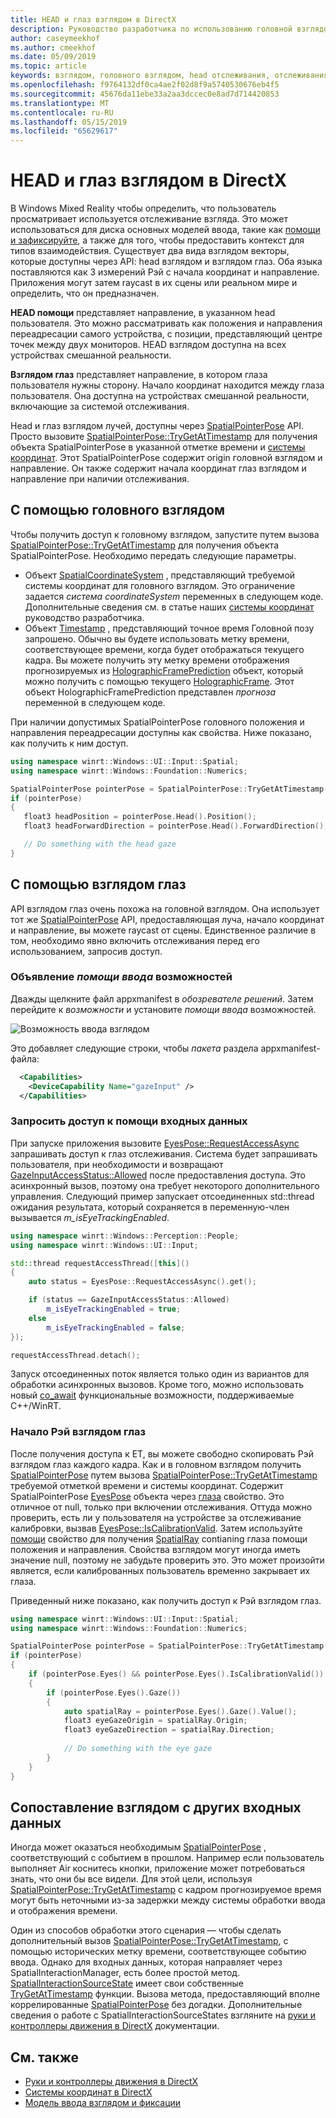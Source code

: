 ```yaml
---
title: HEAD и глаз взглядом в DirectX
description: Руководство разработчика по использованию головной взглядом и отслеживания в собственных приложениях DirectX.
author: caseymeekhof
ms.author: cmeekhof
ms.date: 05/09/2019
ms.topic: article
keywords: взглядом, головного взглядом, head отслеживания, отслеживания, directx, входные данные и голограммы
ms.openlocfilehash: f9764132df0ca4ae2f02d8f9a5740530676eb4f5
ms.sourcegitcommit: 45676da11ebe33a2aa3dccec0e8ad7d714420853
ms.translationtype: MT
ms.contentlocale: ru-RU
ms.lasthandoff: 05/15/2019
ms.locfileid: "65629617"
---
```

# <a name="head-and-eye-gaze-in-directx"></a>HEAD и глаз взглядом в DirectX

В Windows Mixed Reality чтобы определить, что пользователь просматривает используется отслеживание взгляда. Это может использоваться для диска основных моделей ввода, такие как [помощи и зафиксируйте](gaze-and-commit.md), а также для того, чтобы предоставить контекст для типов взаимодействия. Существует два вида взглядом векторы, которые доступны через API: head взглядом и взглядом глаз.  Оба языка поставляются как 3 измерений Рэй с начала координат и направление. Приложения могут затем raycast в их сцены или реальном мире и определить, что он предназначен.

**HEAD помощи** представляет направление, в указанном head пользователя. Это можно рассматривать как положения и направления переадресации самого устройства, с позиции, представляющий центре точек между двух мониторов.  HEAD взглядом доступна на всех устройствах смешанной реальности.

**Взглядом глаз** представляет направление, в котором глаза пользователя нужны сторону. Начало координат находится между глаза пользователя.  Она доступна на устройствах смешанной реальности, включающие за системой отслеживания.

Head и глаз взглядом лучей, доступны через [SpatialPointerPose](https://docs.microsoft.com/en-us/uwp/api/Windows.UI.Input.Spatial.SpatialPointerPose) API. Просто вызовите [SpatialPointerPose::TryGetAtTimestamp](https://docs.microsoft.com/en-us/uwp/api/windows.ui.input.spatial.spatialpointerpose.trygetattimestamp) для получения объекта SpatialPointerPose в указанной отметке времени и [системы координат](coordinate-systems-in-directx.md). Этот SpatialPointerPose содержит origin головной взглядом и направление. Он также содержит начала координат глаз взглядом и направление при наличии отслеживания.

## <a name="using-head-gaze"></a>С помощью головного взглядом

Чтобы получить доступ к головному взглядом, запустите путем вызова [SpatialPointerPose::TryGetAtTimestamp](https://docs.microsoft.com/en-us/uwp/api/windows.ui.input.spatial.spatialpointerpose.trygetattimestamp) для получения объекта SpatialPointerPose. Необходимо передать следующие параметры.
 - Объект [SpatialCoordinateSystem](https://docs.microsoft.com/en-us/uwp/api/windows.perception.spatial.spatialcoordinatesystem) , представляющий требуемой системы координат для головного взглядом. Это ограничение задается *система coordinateSystem* переменных в следующем коде. Дополнительные сведения см. в статье наших [системы координат](coordinate-systems-in-directx.md) руководство разработчика.
 - Объект [Timestamp](https://docs.microsoft.com/en-us/uwp/api/windows.graphics.holographic.holographicframeprediction.timestamp#Windows_Graphics_Holographic_HolographicFramePrediction_Timestamp) , представляющий точное время Головной позу запрошено.  Обычно вы будете использовать метку времени, соответствующее времени, когда будет отображаться текущего кадра. Вы можете получить эту метку времени отображения прогнозируемых из [HolographicFramePrediction](https://docs.microsoft.com/en-us/uwp/api/Windows.Graphics.Holographic.HolographicFramePrediction) объект, который можно получить с помощью текущего [HolographicFrame](https://docs.microsoft.com/en-us/uwp/api/windows.graphics.holographic.holographicframe).  Этот объект HolographicFramePrediction представлен *прогноза* переменной в следующем коде.

 При наличии допустимых SpatialPointerPose головного положения и направления переадресации доступны как свойства.  Ниже показано, как получить к ним доступ.

 ```cpp
using namespace winrt::Windows::UI::Input::Spatial;
using namespace winrt::Windows::Foundation::Numerics;

SpatialPointerPose pointerPose = SpatialPointerPose::TryGetAtTimestamp(coordinateSystem, prediction.Timestamp());
if (pointerPose)
{
    float3 headPosition = pointerPose.Head().Position();
    float3 headForwardDirection = pointerPose.Head().ForwardDirection();

    // Do something with the head gaze
}
```

## <a name="using-eye-gaze"></a>С помощью взглядом глаз

API взглядом глаз очень похожа на головной взглядом.  Она использует тот же [SpatialPointerPose](https://docs.microsoft.com/en-us/uwp/api/Windows.UI.Input.Spatial.SpatialPointerPose) API, предоставляющая луча, начало координат и направление, вы можете raycast от сцены.  Единственное различие в том, необходимо явно включить отслеживания перед его использованием, запросив доступ.

### <a name="declaring-the-gaze-input-capability"></a>Объявление *помощи ввода* возможностей

Дважды щелкните файл appxmanifest в *обозревателе решений*.  Затем перейдите к *возможности* и установите *помощи ввода* возможностей. 

![Возможность ввода взглядом](images/gaze-input-capability.png)

Это добавляет следующие строки, чтобы *пакета* раздела appxmanifest-файла:
```xml
  <Capabilities>
    <DeviceCapability Name="gazeInput" />
  </Capabilities>
```

### <a name="requesting-access-to-gaze-input"></a>Запросить доступ к помощи входных данных
При запуске приложения вызовите [EyesPose::RequestAccessAsync](https://docs.microsoft.com/en-us/uwp/api/windows.perception.people.eyespose.requestaccessasync#Windows_Perception_People_EyesPose_RequestAccessAsync) запрашивать доступ к глаз отслеживания. Система будет запрашивать пользователя, при необходимости и возвращают [GazeInputAccessStatus::Allowed](https://docs.microsoft.com/en-us/uwp/api/windows.ui.input.gazeinputaccessstatus) после предоставления доступа. Это асинхронный вызов, поэтому она требует некоторого дополнительного управления. Следующий пример запускает отсоединенных std::thread ожидания результата, который сохраняется в переменную-член вызывается *m_isEyeTrackingEnabled*.

```cpp
using namespace winrt::Windows::Perception::People;
using namespace winrt::Windows::UI::Input;

std::thread requestAccessThread([this]()
{
    auto status = EyesPose::RequestAccessAsync().get();

    if (status == GazeInputAccessStatus::Allowed)
        m_isEyeTrackingEnabled = true;
    else
        m_isEyeTrackingEnabled = false;
});

requestAccessThread.detach();

```

Запуск отсоединенных поток является только один из вариантов для обработки асинхронных вызовов.  Кроме того, можно использовать новый [co_await](https://docs.microsoft.com/en-us/windows/uwp/cpp-and-winrt-apis/concurrency) функциональные возможности, поддерживаемые C++/WinRT.

### <a name="getting-the-eye-gaze-ray"></a>Начало Рэй взглядом глаз

После получения доступа к ET, вы можете свободно скопировать Рэй взглядом глаз каждого кадра.  Как и в головном взглядом получить [SpatialPointerPose](https://docs.microsoft.com/en-us/uwp/api/Windows.UI.Input.Spatial.SpatialPointerPose) путем вызова [SpatialPointerPose::TryGetAtTimestamp](https://docs.microsoft.com/en-us/uwp/api/windows.ui.input.spatial.spatialpointerpose.trygetattimestamp) требуемой отметкой времени и системы координат. Содержит SpatialPointerPose [EyesPose](https://docs.microsoft.com/en-us/uwp/api/windows.perception.people.eyespose) объекта через [глаза](https://docs.microsoft.com/en-us/uwp/api/windows.ui.input.spatial.spatialpointerpose.eyes) свойство. Это отличное от null, только при включении отслеживания. Оттуда можно проверить, есть ли у пользователя на устройстве за отслеживание калибровки, вызвав [EyesPose::IsCalibrationValid](https://docs.microsoft.com/en-us/uwp/api/windows.perception.people.eyespose.iscalibrationvalid#Windows_Perception_People_EyesPose_IsCalibrationValid).  Затем используйте [помощи](https://docs.microsoft.com/en-us/uwp/api/windows.perception.people.eyespose.gaze#Windows_Perception_People_EyesPose_Gaze) свойство для получения [SpatialRay](https://docs.microsoft.com/en-us/uwp/api/windows.perception.spatial.spatialray) contianing глаза помощи положения и направления. Свойства взглядом могут иногда иметь значение null, поэтому не забудьте проверить это. Это может произойти является, если калиброванных пользователь временно закрывает их глаза.

Приведенный ниже показано, как получить доступ к Рэй взглядом глаз.

```cpp
using namespace winrt::Windows::UI::Input::Spatial;
using namespace winrt::Windows::Foundation::Numerics;

SpatialPointerPose pointerPose = SpatialPointerPose::TryGetAtTimestamp(coordinateSystem, prediction.Timestamp());
if (pointerPose)
{
    if (pointerPose.Eyes() && pointerPose.Eyes().IsCalibrationValid())
    {
        if (pointerPose.Eyes().Gaze())
        {
            auto spatialRay = pointerPose.Eyes().Gaze().Value();
            float3 eyeGazeOrigin = spatialRay.Origin;
            float3 eyeGazeDirection = spatialRay.Direction;
            
            // Do something with the eye gaze
        }
    }
}

```

## <a name="correlating-gaze-with-other-inputs"></a>Сопоставление взглядом с других входных данных

Иногда может оказаться необходимым [SpatialPointerPose](https://docs.microsoft.com/en-us/uwp/api/windows.ui.input.spatial.spatialpointerpose) , соответствующий с событием в прошлом. Например если пользователь выполняет Air коснитесь кнопки, приложение может потребоваться знать, что они бы все видели. Для этой цели, используя [SpatialPointerPose::TryGetAtTimestamp](https://docs.microsoft.com/en-us/uwp/api/windows.ui.input.spatial.spatialpointerpose.trygetattimestamp) с кадром прогнозируемое время могут быть неточными из-за задержки между системы обработки ввода и отображения времени.

Один из способов обработки этого сценария — чтобы сделать дополнительный вызов [SpatialPointerPose::TryGetAtTimestamp](https://docs.microsoft.com/en-us/uwp/api/windows.ui.input.spatial.spatialpointerpose.trygetattimestamp), с помощью исторических метку времени, соответствующее событию ввода.  Однако для входных данных, которая направляет через SpatialInteractionManager, есть более простой метод. [SpatialInteractionSourceState](https://docs.microsoft.com/en-us/uwp/api/windows.ui.input.spatial.spatialinteractionsourcestate) имеет свои собственные [TryGetAtTimestamp](https://docs.microsoft.com/en-us/uwp/api/windows.ui.input.spatial.spatialinteractionsourcestate.trygetpointerpose) функции. Вызова метода, предоставляющий вполне коррелированные [SpatialPointerPose](https://docs.microsoft.com/en-us/uwp/api/windows.ui.input.spatial.spatialpointerpose) без догадки. Дополнительные сведения о работе с SpatialInteractionSourceStates взгляните на [руки и контроллеры движения в DirectX](hands-and-motion-controllers-in-directx.md) документации.

## <a name="see-also"></a>См. также
* [Руки и контроллеры движения в DirectX](hands-and-motion-controllers-in-directx.md)
* [Системы координат в DirectX](coordinate-systems-in-directx.md)
* [Модель ввода взглядом и фиксации](gaze-and-commit.md)

